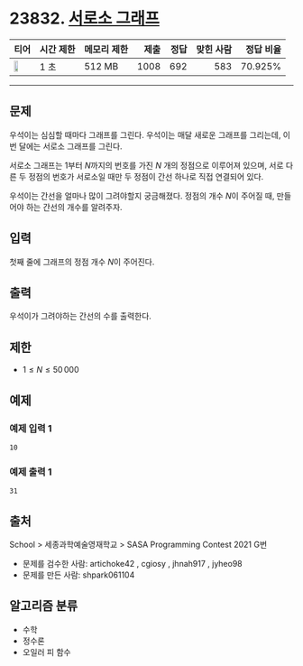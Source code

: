 # 23832. [서로소 그래프](https://www.acmicpc.net/problem/23832)

| 티어 | 시간 제한 | 메모리 제한 | 제출 | 정답 | 맞힌 사람 | 정답 비율 |
|---|---|---|---:|---:|---:|---:|
| <img src="https://static.solved.ac/tier_small/15.svg" width="50%" /> | 1 초 | 512 MB | 1008 | 692 | 583 | 70.925% |

---

## 문제

우석이는 심심할 때마다 그래프를 그린다. 우석이는 매달 새로운 그래프를 그리는데, 이번 달에는 서로소 그래프를 그린다.

서로소 그래프는 $1$부터 $N$까지의 번호를 가진 $N$ 개의 정점으로 이루어져 있으며, 서로 다른 두 정점의 번호가 서로소일 때만 두 정점이 간선 하나로 직접 연결되어 있다.

우석이는 간선을 얼마나 많이 그려야할지 궁금해졌다. 정점의 개수 $N$이 주어질 때, 만들어야 하는 간선의 개수를 알려주자.

## 입력

첫째 줄에 그래프의 정점 개수 $N$이 주어진다.

## 출력

우석이가 그려야하는 간선의 수를 출력한다.

## 제한

- $1 \leq N \leq 50\,000$

## 예제

### 예제 입력 1

```
10
```

### 예제 출력 1

```
31
```

## 출처

School
\> 
세종과학예술영재학교
\> 
SASA Programming Contest 2021
G번

- 문제를 검수한 사람: artichoke42 , cgiosy , jhnah917 , jyheo98
- 문제를 만든 사람: shpark061104

## 알고리즘 분류

- 수학
- 정수론
- 오일러 피 함수

